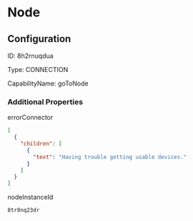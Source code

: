 # Node
## Configuration
ID:  8h2rnuqdua

Type: CONNECTION 

CapabilityName: goToNode






### Additional Properties
errorConnector
```json 
[
  {
    "children": [
      {
        "text": "Having trouble getting usable devices."
      }
    ]
  }
]
```


nodeInstanceId
```string 
8tr8nq23dr
```




